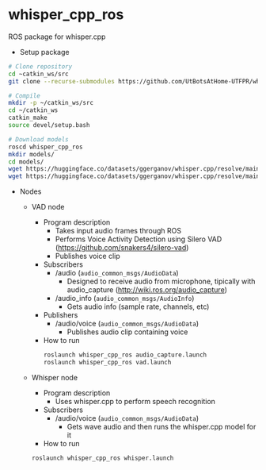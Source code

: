 # whisper_cpp_ros
ROS package for whisper.cpp

- Setup package
```bash
# Clone repository
cd ~catkin_ws/src
git clone --recurse-submodules https://github.com/UtBotsAtHome-UTFPR/whisper_cpp_ros.git

# Compile
mkdir -p ~/catkin_ws/src
cd ~/catkin_ws
catkin_make
source devel/setup.bash

# Download models
roscd whisper_cpp_ros
mkdir models/
cd models/
wget https://huggingface.co/datasets/ggerganov/whisper.cpp/resolve/main/ggml-base.en.bin -O ./ggml-base.en.bin # english only
wget https://huggingface.co/datasets/ggerganov/whisper.cpp/resolve/main/ggml-base.bin -O ./ggml-base.bin # works with multiple languages
```

- Nodes
    - VAD node
        - Program description
            - Takes input audio frames through ROS
            - Performs Voice Activity Detection using Silero VAD (https://github.com/snakers4/silero-vad)
            - Publishes voice clip
        - Subscribers
            - /audio (``audio_common_msgs/AudioData``)
                - Designed to receive audio from microphone, tipically with audio_capture (http://wiki.ros.org/audio_capture)
            - /audio_info (``audio_common_msgs/AudioInfo``)
                - Gets audio info (sample rate, channels, etc)
        - Publishers
            - /audio/voice (``audio_common_msgs/AudioData``)
                - Publishes audio clip containing voice
        - How to run
            ```bash
            roslaunch whisper_cpp_ros audio_capture.launch
            roslaunch whisper_cpp_ros vad.launch
            ```

    - Whisper node
        - Program description
            - Uses whisper.cpp to perform speech recognition
        - Subscribers
            - /audio/voice (``audio_common_msgs/AudioData``)
                - Gets wave audio and then runs the whisper.cpp model for it
        - How to run
        ```bash
        roslaunch whisper_cpp_ros whisper.launch
        ```